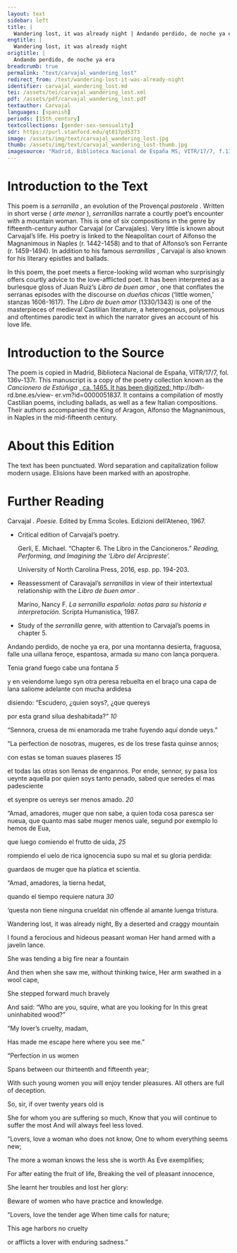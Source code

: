 ```yaml
---
layout: text
sidebar: left
title: |
  Wandering lost, it was already night | Andando perdido, de noche ya era
engtitle: |
  Wandering lost, it was already night
origtitle: |
  Andando perdido, de noche ya era
breadcrumb: true
permalink: "text/carvajal_wandering_lost"
redirect_from: /text/wandering-lost-it-was-already-night
identifier: carvajal_wandering_lost.md
tei: /assets/tei/carvajal_wandering_lost.xml
pdf: /assets/pdf/carvajal_wandering_lost.pdf
textauthor: Carvajal
languages: [spanish]
periods: [15th_century]
textcollections: [gender-sex-sensuality]
sdr: https://purl.stanford.edu/qt817pd5373
image: /assets/img/text/carvajal_wandering_lost.jpg
thumb: /assets/img/text/carvajal_wandering_lost-thumb.jpg
imagesource: "Madrid, Biblioteca Nacional de España MS, VITR/17/7, f.138r [Public domain]"
---
```

<h1>Introduction to the Text</h1>
<p>This poem is a <i> serranilla</i> , an evolution of the Provençal <i> pastorela</i> . Written in short verse (<i> arte menor</i> ), <i> serranillas </i> narrate a courtly poet’s encounter with a mountain woman. This is one of six compositions in the genre by fifteenth-century author Carvajal (or Carvajales). Very little is known about Carvajal’s life. His poetry is linked to the Neapolitan court of Alfonso the Magnanimous in Naples (r. 1442-1458) and to that of Alfonso’s son Ferrante (r. 1459-1494). In addition to his famous <i> serranillas</i> , Carvajal is also known for his literary epistles and ballads.</p>

<p>In this poem, the poet meets a fierce-looking wild woman who surprisingly offers courtly advice to the love-afflicted poet. It has been interpreted as a burlesque gloss of Juan Ruiz’s <i> Libro de buen amor</i> , one that conflates the serranas episodes with the discourse on <i> dueñas chicas </i> (‘little women,’ stanzas 1606-1617). The <i> Libro de buen amor </i> (1330/1343) is one of the masterpieces of medieval Castilian literature, a heterogenous, polysemous and oftentimes parodic text in which the narrator gives an account of his love life.</p>

<h1>Introduction to the Source</h1>
<p>The poem is copied in Madrid, Biblioteca Nacional de España, VITR/17/7, fol. 136v-137r. This manuscript is a copy of the poetry collection known as the <i> Cancionero de Estúñiga</i> <a href="http://bdh-rd.bne.es/view-" target="_blank"> , ca. 1465. It has been digitized: </a> http://bdh-rd.bne.es/view- er.vm?id=0000051837. It contains a compilation of mostly Castilian poems, including ballads, as well as a few Italian compositions. Their authors accompanied the King of Aragon, Alfonso the Magnanimous, in Naples in the mid-fifteenth century.</p>

<h1>About this Edition</h1>
<p>The text has been punctuated. Word separation and capitalization follow modern usage. Elisions have been marked with an apostrophe.</p>

<h1>Further Reading</h1>
<p>Carvajal<i> . Poesie. </i> Edited by Emma Scoles. Edizioni dell’Ateneo, 1967.</p>
<ul>
<li>
<p>Critical edition of Carvajal’s poetry.</p>
<p>Gerli, E. Michael. “Chapter 6. The Libro in the Cancioneros.” <i> Reading, Performing, and Imagining the ‘Libro del Arcipreste’.</i></p>
<p>University of North Carolina Press, 2016, esp. pp. 194-203.</p>
</li>
<li>
<p>Reassessment of Caravajal’s <em>serranillas</em> in view of their intertextual relationship with the <em>Libro de buen amor</em> .</p>
<p>Marino, Nancy F. <i> La serranilla española: notas para su historia e interpretación. </i> Scripta Humanistica, 1987.</p>
</li>
<li>
<p>Study of the <em>serranilla</em> genre, with attention to Carvajal’s poems in chapter 5.</p>
</li>
</ul>

<p>Andando perdido, de noche ya era, por una montanna desierta, fraguosa, falle una uillana feroçe, espantosa, armada su mano con lança porquera.</p>
<p>Tenia grand fuego cabe una fontana <em>5</em></p>
<p>y en veiendome luego syn otra peresa rebuelta en el braço una capa de lana saliome adelante con mucha ardidesa</p>
<p>disiendo: “Escudero, ¿quien soys?, ¿que quereys</p>
<p>por esta grand silua deshabitada?” <em>10</em></p>
<p>“Sennora, cruesa de mi enamorada me trahe fuyendo aquí donde ueys.”</p>
<p>“La perfection de nosotras, mugeres, es de los trese fasta quinse annos;</p>
<p>con estas se toman suaues plaseres <em>15</em></p>
<p>et todas las otras son llenas de engannos. Por ende, sennor, sy pasa los ueynte aquella por quien soys tanto penado, sabed que seredes el mas padesciente</p>
<p>et syenpre os uereys ser menos amado. <em>20</em></p>
<p>“Amad, amadores, muger que non sabe, a quien toda cosa paresca ser nueua, que quanto mas sabe muger menos uale, segund por exemplo lo hemos de Eua,</p>
<p>que luego comiendo el frutto de uida, <em>25</em></p>
<p>rompiendo el uelo de rica ignocencia supo su mal et su gloria perdida:</p>
<p>guardaos de muger que ha platica et scientia.</p>
<p>“Amad, amadores, la tierna hedat,</p>
<p>quando el tiempo requiere natura <em>30</em></p>
<p>‘questa non tiene ninguna crueldat nin offende al amante luenga tristura.</p>
<p>Wandering lost, it was already night, By a deserted and craggy mountain</p>
<p>I found a ferocious and hideous peasant woman Her hand armed with a javelin lance.</p>

<p>She was tending a big fire near a fountain</p>
<p>And then when she saw me, without thinking twice, Her arm swathed in a wool cape,</p>
<p>She stepped forward much bravely</p>
<p>And said: “Who are you, squire, what are you looking for In this great uninhabited wood?”</p>
<p>“My lover’s cruelty, madam,</p>
<p>Has made me escape here where you see me.”</p>

<p>“Perfection in us women</p>
<p>Spans between our thirteenth and fifteenth year;</p>
<p>With such young women you will enjoy tender pleasures. All others are full of deception.</p>
<p>So, sir, if over twenty years old is</p>
<p>She for whom you are suffering so much, Know that you will continue to suffer the most And will always feel less loved.</p>

<p>“Lovers, love a woman who does not know, One to whom everything seems new;</p>
<p>The more a woman knows the less she is worth As Eve exemplifies;</p>
<p>For after eating the fruit of life, Breaking the veil of pleasant innocence,</p>
<p>She learnt her troubles and lost her glory:</p>
<p>Beware of women who have practice and knowledge.</p>

<p>“Lovers, love the tender age When time calls for nature;</p>
<p>This age harbors no cruelty</p>
<p>or afflicts a lover with enduring sadness.”</p>

